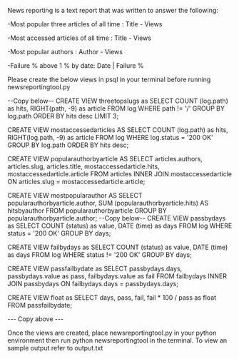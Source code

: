News reporting is a text report that was written to answer the following:

-Most popular three articles of all time : Title - Views

-Most accessed articles of all time : Title - Views

-Most popular authors : Author - Views

-Failure % above 1 % by date: Date | Failure %

Please create the below views in psql in your terminal before running newsreportingtool.py

--Copy below--
CREATE VIEW threetopslugs as
SELECT
  COUNT (log.path) as hits,
  RIGHT(path, -9) as article
FROM
  log
WHERE
  path != '/'
GROUP BY
  log.path
ORDER BY
  hits desc
LIMIT
  3;

CREATE VIEW mostaccessedarticles AS
SELECT
  COUNT (log.path) as hits,
  RIGHT(log.path, -9) as article
FROM
  log
WHERE
  log.status = '200 OK'
GROUP BY
  log.path
ORDER BY
  hits desc;


CREATE VIEW popularauthorbyarticle AS
SELECT
  articles.authors,
  articles.slug,
  articles.title,
  mostaccessedarticle.hits,
  mostaccessedarticle.article
FROM
  articles
  INNER JOIN mostaccessedarticle ON articles.slug = mostaccessedarticle.article;


CREATE VIEW mostpopularauthor AS
SELECT
  popularauthorbyarticle.author,
  SUM (popularauthorbyarticle.hits) AS hitsbyauthor
FROM
  popularauthorbyarticle
GROUP BY
  popularauthorbyarticle.author;
--Copy below--
CREATE VIEW passbydays as
SELECT
  COUNT (status) as value,
  DATE (time) as days
FROM
  log
WHERE
  status = '200 OK'
GROUP BY
    days;

CREATE VIEW failbydays as
SELECT
  COUNT (status) as value,
  DATE (time) as days
FROM
  log
WHERE
  status != '200 OK'
GROUP BY
  days;

CREATE VIEW passfailbydate as
SELECT
    passbydays.days,
    passbydays.value as pass,
    failbydays.value as fail
FROM
    failbydays
    INNER JOIN passbydays ON failbydays.days = passbydays.days;

CREATE VIEW float as
SELECT
    days,
    pass,
    fail,
    fail * 100 / pass as float
FROM
    passfailbydate;

--- Copy above ---

Once the views are created, place newsreportingtool.py in your python environment then run python newsreportingtool in the terminal. To view an sample output refer to output.txt



